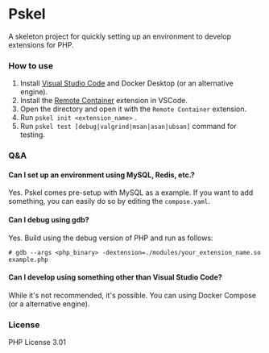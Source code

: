 # Pskel

A skeleton project for quickly setting up an environment to develop extensions for PHP.

### How to use

1. Install [Visual Studio Code](https://code.visualstudio.com/) and Docker Desktop (or an alternative engine).
1. Install the [Remote Container](https://marketplace.visualstudio.com/items?itemName=ms-vscode-remote.remote-containers) extension in VSCode.
1. Open the directory and open it with the `Remote Container` extension.
1. Run `pskel init <extension_name>` .
2. Run `pskel test [debug|valgrind|msan|asan|ubsan]` command for testing.

### Q&A

#### Can I set up an environment using MySQL, Redis, etc.?

Yes. Pskel comes pre-setup with MySQL as a example. If you want to add something, you can easily do so by editing the `compose.yaml`.

#### Can I debug using gdb?

Yes. Build using the debug version of PHP and run as follows:

```
# gdb --args <php_binary> -dextension=./modules/your_extension_name.so example.php
```

#### Can I develop using something other than Visual Studio Code?

While it's not recommended, it's possible. You can using Docker Compose (or a alternative engine).

### License

PHP License 3.01
